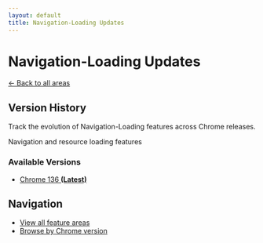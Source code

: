```yaml
---
layout: default
title: Navigation-Loading Updates
---
```


# Navigation-Loading Updates

[← Back to all areas](../)

## Version History

Track the evolution of Navigation-Loading features across Chrome releases.

Navigation and resource loading features

### Available Versions

- [Chrome 136 **(Latest)**](./chrome-136.html)

## Navigation

- [View all feature areas](../)
- [Browse by Chrome version](../../versions/)
